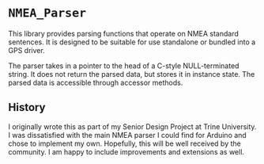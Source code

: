 # `NMEA_Parser`

This library provides parsing functions that operate on NMEA standard sentences.
It is designed to be suitable for use standalone or bundled into a GPS driver.

The parser takes in a pointer to the head of a C-style NULL-terminated string.
It does not return the parsed data, but stores it in instance state. The parsed
data is accessible through accessor methods.

## History

I originally wrote this as part of my Senior Design Project at Trine University.
I was dissatisfied with the main NMEA parser I could find for Arduino and
chose to implement my own. Hopefully, this will be well received by the
community. I am happy to include improvements and extensions as well.

